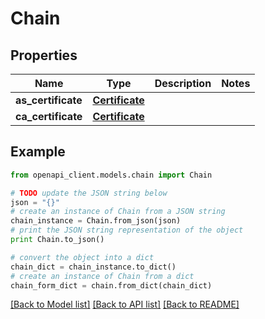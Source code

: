 # Chain


## Properties

Name | Type | Description | Notes
------------ | ------------- | ------------- | -------------
**as_certificate** | [**Certificate**](Certificate.md) |  | 
**ca_certificate** | [**Certificate**](Certificate.md) |  | 

## Example

```python
from openapi_client.models.chain import Chain

# TODO update the JSON string below
json = "{}"
# create an instance of Chain from a JSON string
chain_instance = Chain.from_json(json)
# print the JSON string representation of the object
print Chain.to_json()

# convert the object into a dict
chain_dict = chain_instance.to_dict()
# create an instance of Chain from a dict
chain_form_dict = chain.from_dict(chain_dict)
```
[[Back to Model list]](../README.md#documentation-for-models) [[Back to API list]](../README.md#documentation-for-api-endpoints) [[Back to README]](../README.md)


